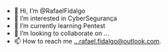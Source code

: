 - 👋 Hi, I’m @RafaelFidalgo
- 👀 I’m interested in  CyberSegurança
- 🌱 I’m currently learning  Pentest
- 💞️ I’m looking to collaborate on ...
- 📫 How to reach me ...rafael.fidalgo@outlook.com. 



<!---
RafaelFidalgo/RafaelFidalgo is a ✨ special ✨ repository because its `README.md` (this file) appears on your GitHub profile.
You can click the Preview link to take a look at your changes.
--->

